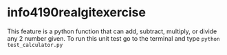 # info4190realgitexercise

This feature is a python function that can add, subtract, multiply, or divide any 2 number given. To run this unit test go to the terminal and type `python test_calculator.py`
